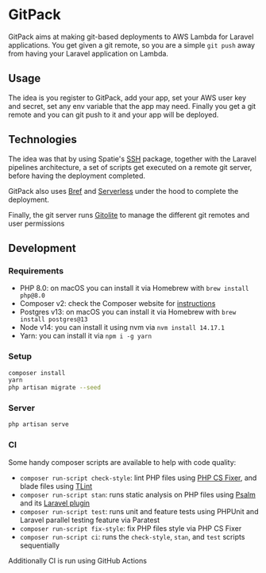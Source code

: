 # GitPack

GitPack aims at making git-based deployments to AWS Lambda for Laravel applications. You get given a git remote, so you are a simple `git push` away from having your Laravel application on Lambda.

## Usage

The idea is you register to GitPack, add your app, set your AWS user key and secret, set any env variable that the app may need. Finally you get a git remote and you can git push to it and your app will be deployed.

## Technologies

The idea was that by using Spatie's [SSH](https://github.com/spatie/ssh) package, together with the Laravel pipelines architecture, a set of scripts get executed on a remote git server, before having the deployment completed.

GitPack also uses [Bref](https://bref.sh/) and [Serverless](https://www.serverless.com/) under the hood to complete the deployment.

Finally, the git server runs [Gitolite](https://github.com/sitaramc/gitolite) to manage the different git remotes and user permissions

## Development

### Requirements

- PHP 8.0: on macOS you can install it via Homebrew with `brew install php@8.0`
- Composer v2: check the Composer website for [instructions](https://getcomposer.org/download/)
- Postgres v13: on macOS you can install it via Homebrew with `brew install postgres@13`
- Node v14: you can install it using nvm via `nvm install 14.17.1`
- Yarn: you can install it via `npm i -g yarn`

### Setup

```bash
composer install
yarn
php artisan migrate --seed
```

### Server

```bash
php artisan serve
```

### CI

Some handy composer scripts are available to help with code quality:

- `composer run-script check-style`: lint PHP files using [PHP CS Fixer](https://github.com/FriendsOfPHP/PHP-CS-Fixer), and blade files using [TLint](https://github.com/tighten/tlint)
- `composer run-script stan`: runs static analysis on PHP files using [Psalm](https://github.com/vimeo/psalm/) and its [Laravel plugin](https://github.com/psalm/psalm-plugin-laravel)
- `composer run-script test`: runs unit and feature tests using PHPUnit and Laravel parallel testing feature via Paratest
- `composer run-script fix-style`: fix PHP files style via PHP CS Fixer
- `composer run-script ci`: runs the `check-style`, `stan`, and `test` scripts sequentially

Additionally CI is run using GitHub Actions
